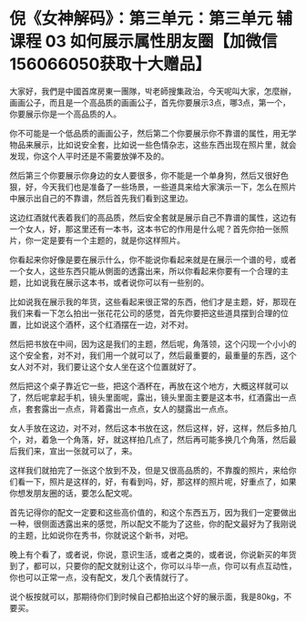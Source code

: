 # 倪《女神解码》：第三单元：第三单元 辅课程 03 如何展示属性朋友圈【加微信156066050获取十大赠品】

大家好，我們是中國首席房東一團隊，박老師搜集政治，今天呢叫大家，怎麼辦，画画公子，而且是一个高品质的画画公子，首先你要展示3点，哪3点，第一个，你要展示你是一个高品质的人。

你不可能是一个低品质的画画公子，然后第二个你要展示你不靠谱的属性，用无学物品来展示，比如说安全套，比如说一些色情杂志，这些东西出现在照片里，就会发现，你这个人平时还是不需要放弹不及的。

然后第三个你要展示你身边的女人要很多，你不能是一个单身狗，然后又很好色狠，好，今天我们也是准备了一些场景，一些道具来给大家演示一下，怎么在照片中展示出自己的不靠谱，然后首先我们看到这里边。

这边红酒就代表着我们的高品质，然后安全套就是展示自己不靠谱的属性，这边有一个女人，好，那这里还有一本书，这本书它的作用是什么呢？首先你拍一张照片，你一定是要有一个主题的，就是你这样照片。

你看起来你好像是要在展示什么，你不能说你看起来就是在展示一个谱的号，或者一个女人，这些东西只能从側面的透露出来，所以你看起来你要有一个合理的主题，比如说我在展示这本书，或者说你可以有一些别的。

比如说我在展示我的年货，这些看起来很正常的东西，他们才是主题，好，那现在我们来看一下怎么拍出一张花花公司的感觉，首先你要把这些道具摆到合理的位置，比如说这个酒杯，这个红酒摆在一边，对不对。

然后把书放在中间，因为这是我们的主题，然后呢，角落领，这个闪现一个小小的这个安全套，对不对，我们用一个就可以了，然后最重要的，最重量的东西，这个女人对不对，我们要让这个女人坐在这个位置就好了。

然后把这个桌子靠近它一些，把这个酒杯在，再放在这个地方，大概这样就可以了，然后呢拿起手机，镜头里面呢，露出，镜头里面主要是这本书，红酒露出一点点，套套露出一点点，背着露出一点点，女人的腿露出一点点。

女人手放在这边，对不对，然后这本书放在这，然后这样，好，这样，然后多拍几个，对，着急一个角落，好，就这样拍几点了，然后再可能多换几个角落，然后最后我们来，宣出一张就可以了，来。

这样我们就拍完了一张这个放到不及，但是又很高品质的，不靠腹的照片，来给你们看一下，照片是这样的，好，有看到吗，好，那这样的照片呢，好重点了，如果你想发朋友圈的话，要怎么配文呢。

首先记得你的配文一定要和这些高价值的，和这个东西五万，因为我们一定要做出一种，很侧面透露出来的感觉，所以配文不能为了这些，你的配文最好为了我刚说的主题，比如说你在秀书，你就说这个新书，对吧。

晚上有个看了，或者说，你说，意识生活，或者之类的，或者说，你说新买的年货到了，都可以，只要你的配文就别让这个，你可以斗毕一点，你可以有点互动性，你也可以正常一点，没有配文，发几个表情就行了。

说个板按就可以，那期待你们到时候自己都拍出这个好的展示面，我是80kg，不要买。